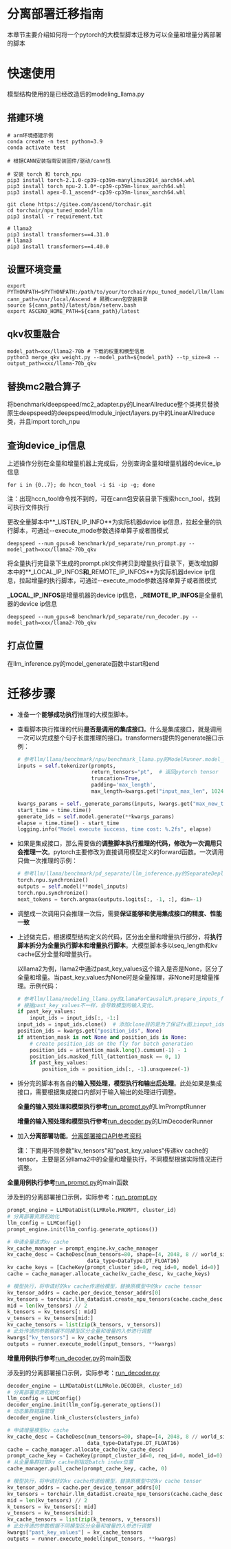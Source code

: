 

# 分离部署迁移指南

本章节主要介绍如何将一个pytorch的大模型脚本迁移为可以全量和增量分离部署的脚本

# 快速使用

模型结构使用的是已经改造后的modeling_llama.py

## 搭建环境

```shell
# arm环境搭建示例
conda create -n test python=3.9
conda activate test

# 根据CANN安装指南安装固件/驱动/cann包

# 安装 torch 和 torch_npu
pip3 install torch-2.1.0-cp39-cp39m-manylinux2014_aarch64.whl
pip3 install torch_npu-2.1.0*-cp39-cp39m-linux_aarch64.whl
pip3 install apex-0.1_ascend*-cp39-cp39m-linux_aarch64.whl

git clone https://gitee.com/ascend/torchair.git
cd torchair/npu_tuned_model/llm
pip3 install -r requirement.txt

# llama2
pip3 install transformers==4.31.0
# llama3
pip3 install transformers==4.40.0
```

## 设置环境变量

```shell
export PYTHONPATH=$PYTHONPATH:/path/to/your/torchair/npu_tuned_model/llm/llama
cann_path=/usr/local/Ascend # 昇腾cann包安装目录
source ${cann_path}/latest/bin/setenv.bash
export ASCEND_HOME_PATH=${cann_path}/latest
```

## qkv权重融合

```shell
model_path=xxx/llama2-70b # 下载的权重和模型信息
python3 merge_qkv_weight.py --model_path=${model_path} --tp_size=8 --output_path=xxx/llama-70b_qkv
```

## 替换mc2融合算子

将benchmark/deepspeed/mc2_adapter.py的LinearAllreduce整个类拷贝替换原生deepspeed的deepspeed/module_inject/layers.py中的LinearAllreduce类，并且import torch_npu

## 查询device_ip信息

上述操作分别在全量和增量机器上完成后，分别查询全量和增量机器的device_ip信息

```shell
for i in {0..7}; do hccn_tool -i $i -ip -g; done
```

注：出现hccn_tool命令找不到的，可在cann包安装目录下搜索hccn_tool，找到可执行文件执行

更改全量脚本中**_LISTEN_IP_INFO**为实际机器device ip信息，拉起全量的执行脚本，可通过--execute_mode参数选择单算子或者图模式

```shell
deepspeed --num_gpus=8 benchmark/pd_separate/run_prompt.py --model_path=xxx/llama2-70b_qkv
```

将全量执行完目录下生成的prompt.pkl文件拷贝到增量执行目录下，更改增加脚本中的**_LOCAL_IP_INFOS**和**_REMOTE_IP_INFOS**为实际机器device ip信息，拉起增量的执行脚本，可通过--execute_mode参数选择单算子或者图模式

**_LOCAL_IP_INFOS**是增量机器的device ip信息，**_REMOTE_IP_INFOS**是全量机器的device ip信息

```shell
deepspeed --num_gpus=8 benchmark/pd_separate/run_decoder.py --model_path=xxx/llama2-70b_qkv
```

## 打点位置

在llm_inference.py的model_generate函数中start和end

# 迁移步骤

- 准备一个**能够成功执行**推理的大模型脚本。

- 查看脚本执行推理的代码**是否是调用的集成接口**。什么是集成接口，就是调用一次可以完成整个句子长度推理的接口。transformers提供的generate接口示例：

  ```python
  # 参考llm/llama/benchmark/npu/benchmark_llama.py的ModelRunner.model_generate函数
  inputs = self.tokenizer(prompts,
                          return_tensors="pt",  # 返回pytorch tensor
                          truncation=True,
                          padding='max_length',
                          max_length=kwargs.get("input_max_len", 1024))

  kwargs_params = self._generate_params(inputs, kwargs.get("max_new_tokens", 1024))
  start_time = time.time()
  generate_ids = self.model.generate(**kwargs_params)
  elapse = time.time() - start_time
  logging.info("Model execute success, time cost: %.2fs", elapse)
  ```

- 如果是集成接口，那么需要做的**调整脚本执行推理的代码，修改为一次调用只会推理一次**。pytorch主要修改为直接调用模型定义的forward函数。一次调用只做一次推理的示例：

  ```python
  # 参考llm/llama/benchmark/pd_separate/llm_inference.py的SeparateDeployModelRunner.model_generate函数
  torch.npu.synchronize()
  outputs = self.model(**model_inputs)
  torch.npu.synchronize()
  next_tokens = torch.argmax(outputs.logits[:, -1, :], dim=-1)
  ```

- 调整成一次调用只会推理一次后，需要**保证能够和使用集成接口的精度、性能一致**

- 上述做完后，根据模型结构定义的代码，区分出全量和增量执行部分，将**执行脚本拆分为全量执行脚本和增量执行脚本**。大模型脚本多以seq_length和kv cache区分全量和增量执行。

  以llama2为例，llama2中通过past_key_values这个输入是否是None，区分了全量和增量。当past_key_values为None时是全量推理，非None时是增量推理。示例代码：

  ```python
  # 参考llm/llama/modeling_llama.py的LlamaForCausalLM.prepare_inputs_for_generation函数
  # 根据past_key_values不一样，会导致模型的输入变化。
  if past_key_values:
      input_ids = input_ids[:, -1:]
  input_ids = input_ids.clone()  # 添加clone目的是为了保证fx图上input_ids不变化
  position_ids = kwargs.get("position_ids", None)
  if attention_mask is not None and position_ids is None:
      # create position_ids on the fly for batch generation
      position_ids = attention_mask.long().cumsum(-1) - 1
      position_ids.masked_fill_(attention_mask == 0, 1)
      if past_key_values:
          position_ids = position_ids[:, -1].unsqueeze(-1)
  ```

- 拆分完的脚本有各自的**输入预处理，模型执行和输出后处理**。此处如果是集成接口，需要根据集成接口内部对于输入输出的处理进行调整。

  **全量的输入预处理和模型执行参考**[run_prompt.py](./run_prompt.py)的LlmPromptRunner

  **增量的输入预处理和模型执行参考**[run_decoder.py](./run_decoder.py)的LlmDecoderRunner

- 加入**分离部署功能**。[分离部署接口API参考资料](https://www.hiascend.com/document/detail/zh/canncommercial/80RC2/apiref/llmdatadist/llm_python_002.html)

  **注**：下面用不同参数"kv_tensors"和"past_key_values"传递kv cache的tensor，主要是区分llama2中的全量和增量执行，不同模型根据实际情况进行调整。

**全量用例执行参考**[run_prompt.py](./run_prompt.py)的main函数

涉及到的分离部署接口示例，实际参考：[run_prompt.py](./run_prompt.py)

```python
prompt_engine = LLMDataDist(LLMRole.PROMPT, cluster_id)
# 分离部署资源初始化
llm_config = LLMConfig()
prompt_engine.init(llm_config.generate_options())

# 申请全量请求kv cache
kv_cache_manager = prompt_engine.kv_cache_manager
kv_cache_desc = CacheDesc(num_tensors=80, shape=[4, 2048, 8 // world_size, 128],
                          data_type=DataType.DT_FLOAT16)
kv_cache_keys = [CacheKey(prompt_cluster_id=0, req_id=0, model_id=0)]
cache = cache_manager.allocate_cache(kv_cache_desc, kv_cache_keys)

# 模型执行，将申请好的kv cache传递给模型，替换原模型中的kv cache tensor
kv_tensor_addrs = cache.per_device_tensor_addrs[0]
kv_tensors = torchair.llm_datadist.create_npu_tensors(cache.cache_desc.shape, torch.float16,                                                                       kv_tensor_addrs)
mid = len(kv_tensors) // 2
k_tensors = kv_tensors[: mid]
v_tensors = kv_tensors[mid:]
kv_cache_tensors = list(zip(k_tensors, v_tensors))
# 此处传递的参数根据不同模型区分全量和增量的入参进行调整
kwargs["kv_tensors"] = kv_cache_tensors
outputs = runner.execute_model(input_tensors, **kwargs)
```

**增量用例执行参考**[run_decoder.py](./run_decoder.py)的main函数

涉及到的分离部署接口示例，实际参考：[run_decoder.py](./run_decoder.py)

```python
decoder_engine = LLMDataDist(LLMRole.DECODER, cluster_id)
# 分离部署资源初始化
llm_config = LLMConfig()
decoder_engine.init(llm_config.generate_options())
# 动态集群链路管理
decoder_engine.link_clusters(clusters_info)

# 申请增量模型kv cache
kv_cache_desc = CacheDesc(num_tensors=80, shape=[4, 2048, 8 // world_size, 128],
                          data_type=DataType.DT_FLOAT16)
cache = cache_manager.allocate_cache(kv_cache_desc)
prompt_cache_key = CacheKey(prompt_cluster_id=0, req_id=0, model_id=0)
# 从全量集群拉取kv cache到指定batch index位置
cache_manager.pull_cache(prompt_cache_key, cache, 0)

# 模型执行，将申请好的kv cache传递给模型，替换原模型中的kv cache tensor
kv_tensor_addrs = cache.per_device_tensor_addrs[0]
kv_tensors = torchair.llm_datadist.create_npu_tensors(cache.cache_desc.shape, torch.float16,                                                                       kv_tensor_addrs)
mid = len(kv_tensors) // 2
k_tensors = kv_tensors[: mid]
v_tensors = kv_tensors[mid:]
kv_cache_tensors = list(zip(k_tensors, v_tensors))
# 此处传递的参数根据不同模型区分全量和增量的入参进行调整
kwargs["past_key_values"] = kv_cache_tensors
outputs = runner.execute_model(input_tensors, **kwargs)
```
